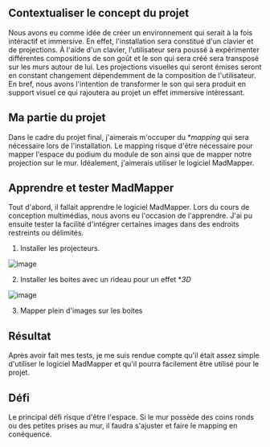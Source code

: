 ##  Contextualiser le concept du projet 

Nous avons eu comme idée de créer un environnement qui serait à la fois intéractif et immersive. En effet, l'installation sera constitué d'un clavier et de projections. À l'aide d'un clavier, l'utilisateur sera poussé à expérimenter différentes compositions de son goût et le son qui sera créé sera transposé sur les murs autour de lui. Les projections visuelles qui seront émises seront en constant changement dépendemment de la composition de l'utilisateur. En bref, nous avons l'intention de transformer le son qui sera produit en support visuel ce qui rajoutera au projet un effet immersive intéressant.

##  Ma partie du projet

Dans le cadre du projet final, j'aimerais m'occuper du **mapping* qui sera nécessaire lors de l'installation. Le mapping risque d'être nécessaire pour mapper l'espace du podium du module de son ainsi que de mapper notre projection sur le mur. Idéalement, j'aimerais utiliser le logiciel MadMapper.

##  Apprendre et tester MadMapper 

Tout d'abord, il fallait apprendre le logiciel MadMapper. Lors du cours de conception multimédias, nous avons eu l'occasion de l'apprendre. J'ai pu ensuite tester la facilité d'intégrer certaines images dans des endroits restreints ou délimités.

1. Installer les projecteurs.

![image](https://github.com/ghita04/Prototype/assets/93718412/7fa7fe07-f1aa-4bd6-84e4-d686acecfbf1)

2. Installer les boites avec un rideau pour un effet **3D*

![image](https://github.com/ghita04/Prototype/assets/93718412/43dc75fb-bdb3-4c3b-b747-5fe28429c698)

3. Mapper plein d'images sur les boites 

##  Résultat

Après avoir fait mes tests, je me suis rendue compte qu'il était assez simple d'utiliser le logiciel MadMapper et qu'il pourra facilement être utilisé pour le projet.

##  Défi 

Le principal défi risque d'être l'espace. Si le mur possède des coins ronds ou des petites prises au mur, il faudra s'ajuster et faire le mapping en conéquence.







